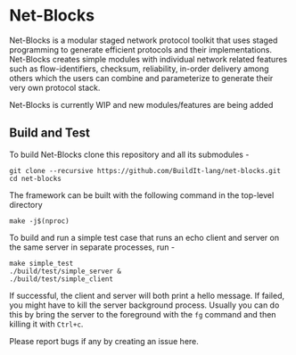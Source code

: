 # Net-Blocks

Net-Blocks is a modular staged network protocol toolkit that uses staged programming to generate efficient protocols and their implementations. Net-Blocks creates simple modules with individual network related features such as flow-identifiers, checksum, reliability, in-order delivery among others which the users can combine and parameterize to generate their very own protocol stack. 

Net-Blocks is currently WIP and new modules/features are being added

## Build and Test

To build Net-Blocks clone this repository and all its submodules - 

```
git clone --recursive https://github.com/BuildIt-lang/net-blocks.git
cd net-blocks
```

The framework can be built with the following command in the top-level directory

```
make -j$(nproc)
```


To build and run a simple test case that runs an echo client and server on the same server in separate processes, run - 

```
make simple_test
./build/test/simple_server &
./build/test/simple_client
```

If successful, the client and server will both print a hello message. If failed, you might have to kill the server background process. Usually you can do this by bring the server to the foreground with the `fg` command and then killing it with `Ctrl+c`. 

Please report bugs if any by creating an issue here. 

